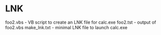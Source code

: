 # LNK

foo2.vbs     - VB script to create an LNK file for calc.exe
foo2.tst     - output of foo2.vbs
make_lnk.txt - minimal LNK file to launch calc.exe 
